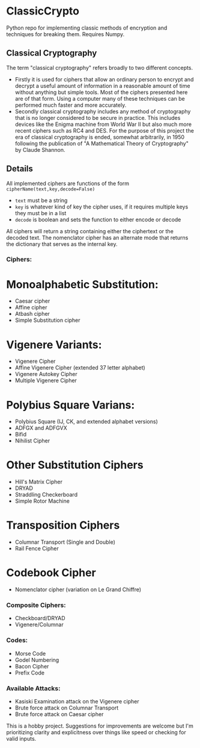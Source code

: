 # ClassicCrypto
Python repo for implementing classic methods of encryption and techniques for breaking them.
Requires Numpy.

## Classical Cryptography
The term "classical cryptography" refers broadly to two different concepts.
* Firstly it is used for ciphers that allow an ordinary person to encrypt and decrypt a useful amount of information in a reasonable amount of time without anything but simple tools. Most of the ciphers presented here are of that form. Using a computer many of these techniques can be performed much faster and more accurately.
* Secondly classical cryptography includes any method of cryptography that is no longer considered to be secure in practice. This includes devices like the Enigma machine from World War II but also much more recent ciphers such as RC4 and DES. For the purpose of this project the era of classical cryptography is ended, somewhat arbitrarily, in 1950 following the publication of "A Mathematical Theory of Cryptography" by Claude Shannon.


## Details
All implemented ciphers are functions of the form `cipherName(text,key,decode=False)`
*  `text` must be a string
*  `key` is whatever kind of key the cipher uses, if it requires multiple keys they must be in a list
*  `decode` is boolean and sets the function to either encode or decode

All ciphers will return a string containing either the ciphertext or the decoded text.
The nomenclator cipher has an alternate mode that returns the dictionary that serves as the internal key.

###  Ciphers:
# Monoalphabetic Substitution:
* Caesar cipher
* Affine cipher
* Atbash cipher
* Simple Substitution cipher
# Vigenere Variants:
* Vigenere Cipher
* Affine Vigenere Cipher (extended 37 letter alphabet)
* Vigenere Autokey Cipher
* Multiple Vigenere Cipher
# Polybius Square Varians:
* Polybius Square (IJ, CK, and extended alphabet versions)
* ADFGX and ADFGVX
* Bifid
* Nihilist Cipher
# Other Substitution Ciphers
* Hill's Matrix Cipher
* DRYAD
* Straddling Checkerboard
* Simple Rotor Machine
# Transposition Ciphers
* Columnar Transport (Single and Double)
* Rail Fence Cipher
# Codebook Cipher
* Nomenclator cipher (variation on Le Grand Chiffre)

### Composite Ciphers:
* Checkboard/DRYAD
* Vigenere/Columnar

### Codes:
* Morse Code
* Godel Numbering
* Bacon Cipher
* Prefix Code

### Available Attacks:
* Kasiski Examination attack on the Vigenere cipher
* Brute force attack on Columnar Transport
* Brute force attack on Caesar cipher


This is a hobby project. Suggestions for improvements are welcome but I'm prioritizing clarity and explicitness over things like speed or checking for valid inputs.
